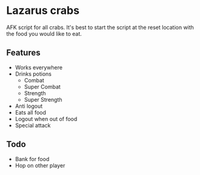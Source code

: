 # Lazarus crabs

AFK script for all crabs. It's best to start the script at the reset location with the food you would like to eat. 

## Features

* Works everywhere
* Drinks potions
  * Combat
  * Super Combat
  * Strength
  * Super Strength
* Anti logout
* Eats all food
* Logout when out of food
* Special attack

## Todo
* Bank for food
* Hop on other player 